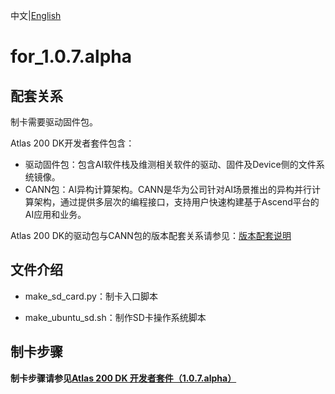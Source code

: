 中文|[English](README_EN.md)

# for_1.0.7.alpha

## 配套关系

制卡需要驱动固件包。  

Atlas 200 DK开发者套件包含：  
- 驱动固件包：包含AI软件栈及维测相关软件的驱动、固件及Device侧的文件系统镜像。
- CANN包：AI异构计算架构。CANN是华为公司针对AI场景推出的异构并行计算架构，通过提供多层次的编程接口，支持用户快速构建基于Ascend平台的AI应用和业务。  

Atlas 200 DK的驱动包与CANN包的版本配套关系请参见：[版本配套说明](../Version_Mapping_CN.md)

## 文件介绍

- make_sd_card.py：制卡入口脚本

- make_ubuntu_sd.sh：制作SD卡操作系统脚本

## 制卡步骤

**制卡步骤请参见[Atlas 200 DK 开发者套件（1.0.7.alpha）](https://support.huaweicloud.com/usermanual-A200dk_3000/atlas200dk_02_0011.html)**